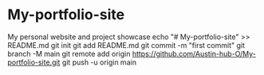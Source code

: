 # My-portfolio-site
My personal website and project showcase
echo "# My-portfolio-site" >> README.md
git init
git add README.md
git commit -m "first commit"
git branch -M main
git remote add origin https://github.com/Austin-hub-O/My-portfolio-site.git
git push -u origin main

